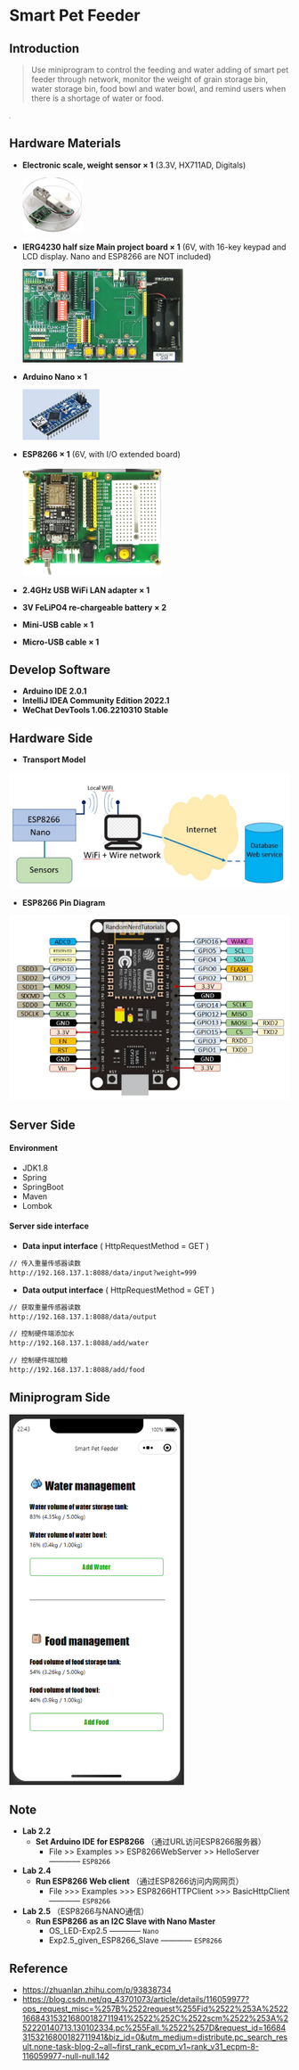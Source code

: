 # Smart Pet Feeder

## Introduction

> Use miniprogram to control the feeding and water adding of smart pet feeder through network, monitor the weight of grain storage bin, water storage bin, food bowl and water bowl, and remind users when there is a shortage of water or food.

<img src="sources/img232344.png" style="zoom:11%">

## Hardware Materials
- **Electronic scale, weight sensor × 1** (3.3V, HX711AD, Digitals)

  ![img_4.png](sources/img_4.png)
- **IERG4230 half size Main project board × 1**
(6V, with  16-key keypad and LCD display. Nano and
ESP8266 are NOT included)

  <img src="sources/img1.png" style="zoom:60%">
- **Arduino Nano × 1**

  <img src="sources/img_1.png" style="zoom:60%">
- **ESP8266 × 1** (6V, with I/O extended board)

  <img src="sources/img.png" style="zoom:60%">
- **2.4GHz USB WiFi LAN adapter × 1**
- **3V FeLiPO4 re-chargeable battery × 2**
- **Mini-USB cable × 1**
- **Micro-USB cable × 1**

## Develop Software
- **Arduino IDE 2.0.1**
- **IntelliJ IDEA Community Edition 2022.1**
- **WeChat DevTools 1.06.2210310 Stable**

## Hardware Side

- **Transport Model**

![img.png](sources/img20983.png)

- **ESP8266 Pin Diagram**

![img.png](sources/img343.png)

## Server Side

#### Environment
  - JDK1.8
  - Spring
  - SpringBoot
  - Maven
  - Lombok
#### Server side interface
 - **Data input interface** ( HttpRequestMethod = GET )
```html
// 传入重量传感器读数
http://192.168.137.1:8088/data/input?weight=999
```
- **Data output interface** ( HttpRequestMethod = GET )
```html
// 获取重量传感器读数
http://192.168.137.1:8088/data/output
```
```html
// 控制硬件端添加水
http://192.168.137.1:8088/add/water
```
```html
// 控制硬件端加粮
http://192.168.137.1:8088/add/food
```


## Miniprogram Side

 <img src="sources/img2232.png" style="zoom:80%">

## Note
- **Lab 2.2** 
  - **Set Arduino IDE for ESP8266** （通过URL访问ESP8266服务器）
    - File >> Examples >> ESP8266WebServer >> HelloServer ———— `ESP8266`
- **Lab 2.4**
  - **Run ESP8266 Web client** （通过ESP8266访问内网网页）
    - File >>> Examples >>> ESP8266HTTPClient >>> BasicHttpClient ———— `ESP8266`
- **Lab 2.5** （ESP8266与NANO通信）
  - **Run ESP8266 as an I2C Slave with Nano Master**
    - OS_LED-Exp2.5 ———— `Nano`
    - Exp2.5_given_ESP8266_Slave ———— `ESP8266`

## Reference
- https://zhuanlan.zhihu.com/p/93838734
- https://blog.csdn.net/qq_43701073/article/details/116059977?ops_request_misc=%257B%2522request%255Fid%2522%253A%2522166843153216800182711941%2522%252C%2522scm%2522%253A%252220140713.130102334.pc%255Fall.%2522%257D&request_id=166843153216800182711941&biz_id=0&utm_medium=distribute.pc_search_result.none-task-blog-2~all~first_rank_ecpm_v1~rank_v31_ecpm-8-116059977-null-null.142